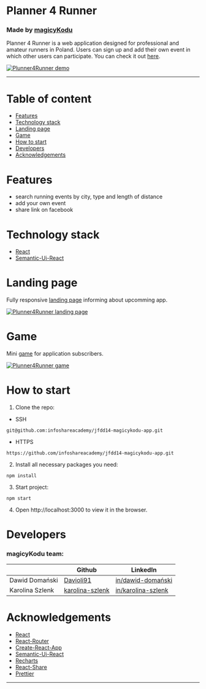 # Planner 4 Runner
### Made by [magicyKodu](#developers)

Planner 4 Runner is a web application designed for professional and amateur runners in Poland. Users can sign up and add their own event in which other users can participate. 
You can check it out [here](http://app.magicykodu.jfdd14.is-academy.pl/).

[![Plunner4Runner demo](https://i.postimg.cc/5yCwzPcs/Screenshot-from-2020-04-27-11-07-42.png)](http://app.magicykodu.jfdd14.is-academy.pl/)

_______________________

Table of content
============

- [Features](#features)
- [Technology stack](#technology-stack)
- [Landing page](#landing-page)
- [Game](#game)
- [How to start](#how-to-start)
- [Developers](#developers)
- [Acknowledgements](#acknowledgements)

Features
============

- search running events by city, type and length of distance
- add your own event 
- share link on facebook

Technology stack
============

- [React](https://github.com/facebook/react)
- [Semantic-Ui-React](https://github.com/Semantic-Org/Semantic-UI-React)

Landing page
============

Fully responsive [landing page](http://www.magicykodu.jfdd14.is-academy.pl/) informing about upcomming app.

[![Plunner4Runner landing page](https://i.postimg.cc/PrBdK2gm/Screenshot-from-2020-04-27-13-29-23.png)](http://www.magicykodu.jfdd14.is-academy.pl/)

Game
============

Mini [game](http://www.magicykodu.jfdd14.is-academy.pl/Runner%20Game/game.html) for application subscribers.

[![Plunner4Runner game](https://i.postimg.cc/jq7Vt9Zm/Screenshot-from-2020-04-27-13-58-55.png)](http://www.magicykodu.jfdd14.is-academy.pl/Runner%20Game/game.html)

How to start
============

1. Clone the repo:

 - SSH
```
git@github.com:infoshareacademy/jfdd14-magicykodu-app.git
```
- HTTPS
```
https://github.com/infoshareacademy/jfdd14-magicykodu-app.git
```

2. Install all necessary packages you need:

`npm install`

3. Start project:

`npm start`

4. Open http://localhost:3000 to view it in the browser.

Developers
============
### magicyKodu team:

|                  | Github                                         | LinkedIn
------------------ | ---------------------------------------------- | -------------
Dawid Domański | [Davioli91](https://github.com/Davioli91) | [in/dawid-domański](https://www.linkedin.com/in/dawid-doma%C5%84ski-6235b4132/)
Karolina Szlenk    | [karolina-szlenk](https://github.com/karolina-szlenk) | [in/karolina-szlenk](https://www.linkedin.com/in/karolina-szlenk/)

Acknowledgements
============

- [React](https://github.com/facebook/react)
- [React-Router](https://github.com/ReactTraining/react-router)
- [Create-React-App](https://github.com/facebook/create-react-app)
- [Semantic-Ui-React](https://github.com/Semantic-Org/Semantic-UI-React)
- [Recharts](https://github.com/recharts/recharts)
- [React-Share](https://github.com/nygardk/react-share)
- [Prettier](https://github.com/prettier/prettier)

_______________________